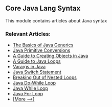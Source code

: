 ## Core Java Lang Syntax

This module contains articles about Java syntax

### Relevant Articles: 
- [The Basics of Java Generics](https://www.surya.com/java-generics)
- [Java Primitive Conversions](https://www.surya.com/java-primitive-conversions)
- [A Guide to Creating Objects in Java](https://www.surya.com/java-initialization)
- [A Guide to Java Loops](https://www.surya.com/java-loops)
- [Varargs in Java](https://www.surya.com/java-varargs)
- [Java Switch Statement](https://www.surya.com/java-switch)
- [Breaking Out of Nested Loops](https://www.surya.com/java-breaking-out-nested-loop)
- [Java Do-While Loop](https://www.surya.com/java-do-while-loop)
- [Java While Loop](https://www.surya.com/java-while-loop)
- [Java For Loop](https://www.surya.com/java-for-loop)
- [[More -->]](/core-java-modules/core-java-lang-syntax-2)
